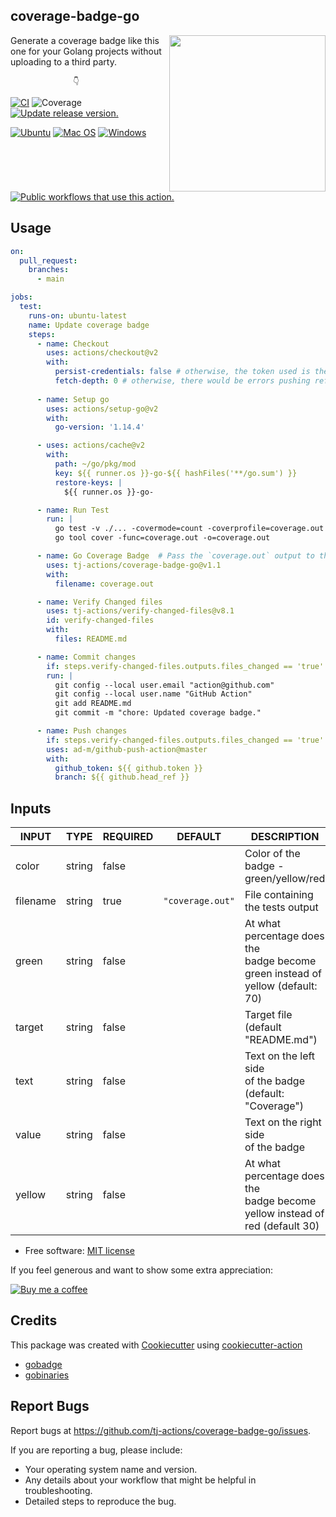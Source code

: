 ## coverage-badge-go

<img align="right" width="250px" src="https://user-images.githubusercontent.com/17484350/138557170-d8079b94-a517-4366-ade8-8d473e3f3f1d.jpg">

Generate a coverage badge like this one for your Golang projects without uploading to a third party.

                  👇

[![CI](https://github.com/tj-actions/coverage-badge-go/workflows/CI/badge.svg)](https://github.com/tj-actions/coverage-badge-go/actions?query=workflow%3ACI)
![Coverage](https://img.shields.io/badge/Coverage-100.0%25-brightgreen)
[![Update release version.](https://github.com/tj-actions/coverage-badge-go/workflows/Update%20release%20version./badge.svg)](https://github.com/tj-actions/coverage-badge-go/actions?query=workflow%3A%22Update+release+version.%22)

[![Ubuntu](https://img.shields.io/badge/Ubuntu-E95420?logo=ubuntu\&logoColor=white)](https://docs.github.com/en/actions/reference/workflow-syntax-for-github-actions#jobsjob_idruns-on)
[![Mac OS](https://img.shields.io/badge/mac%20os-000000?logo=macos\&logoColor=F0F0F0)](https://docs.github.com/en/actions/reference/workflow-syntax-for-github-actions#jobsjob_idruns-on)
[![Windows](https://img.shields.io/badge/Windows-0078D6?logo=windows\&logoColor=white)](https://docs.github.com/en/actions/reference/workflow-syntax-for-github-actions#jobsjob_idruns-on)
[![Public workflows that use this action.](https://img.shields.io/endpoint?url=https%3A%2F%2Fused-by.vercel.app%2Fapi%2Fgithub-actions%2Fused-by%3Faction%3Dtj-actions%2Fcoverage-badge-go%26badge%3Dtrue)](https://github.com/search?o=desc\&q=tj-actions+coverage-badge-go+path%3A.github%2Fworkflows+language%3AYAML\&s=\&type=Code)

## Usage

```yaml
on:
  pull_request:
    branches:
      - main

jobs:
  test:
    runs-on: ubuntu-latest
    name: Update coverage badge
    steps:
      - name: Checkout
        uses: actions/checkout@v2
        with:
          persist-credentials: false # otherwise, the token used is the GITHUB_TOKEN, instead of your personal access token.
          fetch-depth: 0 # otherwise, there would be errors pushing refs to the destination repository.
      
      - name: Setup go
        uses: actions/setup-go@v2
        with:
          go-version: '1.14.4'

      - uses: actions/cache@v2
        with:
          path: ~/go/pkg/mod
          key: ${{ runner.os }}-go-${{ hashFiles('**/go.sum') }}
          restore-keys: |
            ${{ runner.os }}-go-

      - name: Run Test
        run: |
          go test -v ./... -covermode=count -coverprofile=coverage.out
          go tool cover -func=coverage.out -o=coverage.out

      - name: Go Coverage Badge  # Pass the `coverage.out` output to this action
        uses: tj-actions/coverage-badge-go@v1.1
        with:
          filename: coverage.out

      - name: Verify Changed files
        uses: tj-actions/verify-changed-files@v8.1
        id: verify-changed-files
        with:
          files: README.md

      - name: Commit changes
        if: steps.verify-changed-files.outputs.files_changed == 'true'
        run: |
          git config --local user.email "action@github.com"
          git config --local user.name "GitHub Action"
          git add README.md
          git commit -m "chore: Updated coverage badge."

      - name: Push changes
        if: steps.verify-changed-files.outputs.files_changed == 'true'
        uses: ad-m/github-push-action@master
        with:
          github_token: ${{ github.token }}
          branch: ${{ github.head_ref }}
```

## Inputs

<!-- AUTO-DOC-INPUT:START - Do not remove or modify this section -->

|  INPUT   |  TYPE  | REQUIRED |     DEFAULT      |                                     DESCRIPTION                                      |
|----------|--------|----------|------------------|--------------------------------------------------------------------------------------|
| color    | string | false    |                  | Color of the badge -<br>green/yellow/red                                             |
| filename | string | true     | `"coverage.out"` | File containing the tests output<br>                                                 |
| green    | string | false    |                  | At what percentage does the<br>badge become green instead of<br>yellow (default: 70) |
| target   | string | false    |                  | Target file (default "README.md")                                                    |
| text     | string | false    |                  | Text on the left side<br>of the badge (default: "Coverage")<br>                      |
| value    | string | false    |                  | Text on the right side<br>of the badge                                               |
| yellow   | string | false    |                  | At what percentage does the<br>badge become yellow instead of<br>red (default 30)    |

<!-- AUTO-DOC-INPUT:END -->

*   Free software: [MIT license](LICENSE)

If you feel generous and want to show some extra appreciation:

[![Buy me a coffee][buymeacoffee-shield]][buymeacoffee]

[buymeacoffee]: https://www.buymeacoffee.com/jackton1

[buymeacoffee-shield]: https://www.buymeacoffee.com/assets/img/custom_images/orange_img.png

## Credits

This package was created with [Cookiecutter](https://github.com/cookiecutter/cookiecutter) using [cookiecutter-action](https://github.com/tj-actions/cookiecutter-action)

*   [gobadge](https://github.com/AlexBeauchemin/gobadge)
*   [gobinaries](https://github.com/tj/gobinaries)

## Report Bugs

Report bugs at https://github.com/tj-actions/coverage-badge-go/issues.

If you are reporting a bug, please include:

*   Your operating system name and version.
*   Any details about your workflow that might be helpful in troubleshooting.
*   Detailed steps to reproduce the bug.
